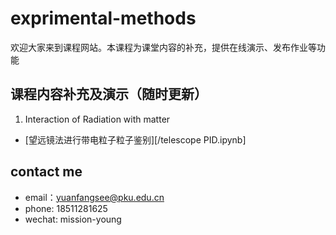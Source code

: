 # exprimental-methods
欢迎大家来到课程网站。本课程为课堂内容的补充，提供在线演示、发布作业等功能


## 课程内容补充及演示（随时更新）
1. Interaction of Radiation with matter
  * [望远镜法进行带电粒子粒子鉴别][/telescope PID.ipynb]
  

## contact me
- email：yuanfangsee@pku.edu.cn
- phone: 18511281625
- wechat: mission-young
